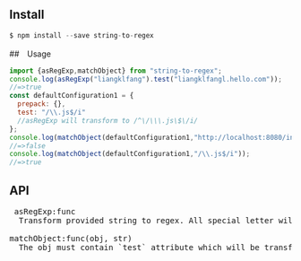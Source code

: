 ## Install
```js
$ npm install --save string-to-regex
```

##　Usage
```js
import {asRegExp,matchObject} from "string-to-regex";
console.log(asRegExp("liangklfang").test("liangklfangl.hello.com"));
//=>true
const defaultConfiguration1 = {
  prepack: {},
  test: "/\\.js$/i"
  //asRegExp will transform to /^\/\\\.js\$\/i/
};
console.log(matchObject(defaultConfiguration1,"http://localhost:8080/index.js"));
//=>false
console.log(matchObject(defaultConfiguration1,"/\\.js$/i"));
//=>true
```

## API
<pre>
 asRegExp:func
  Transform provided string to regex. All special letter will be escape . Such as "/\\.js$/i" will be transformed to  /^\/\\\.js\$\/i/

matchObject:func(obj, str)
  The obj must contain `test` attribute which will be transformed by asRegExp firstly. This function will test whether str supplied will match obj.test or not! Obj.test can also be a Array.
</pre>

